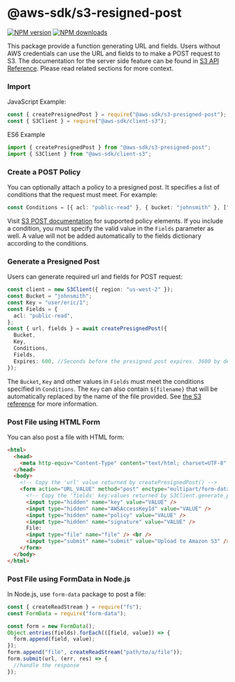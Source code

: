 # @aws-sdk/s3-resigned-post

[![NPM version](https://img.shields.io/npm/v/@aws-sdk/s3-presigned-post/latest.svg)](https://www.npmjs.com/package/@aws-sdk/s3-presigned-post)
[![NPM downloads](https://img.shields.io/npm/dm/@aws-sdk/s3-presigned-post.svg)](https://www.npmjs.com/package/@aws-sdk/s3-presigned-post)

This package provide a function generating URL and fields. Users without AWS credentials can use the URL and fields to
to make a POST request to S3. The documentation for the server side feature can be found in [S3 API Reference](https://docs.aws.amazon.com/AmazonS3/latest/API/sigv4-UsingHTTPPOST.html). Please read related sections for more context.

### Import

JavaScript Example:

```javascript
const { createPresignedPost } = require("@aws-sdk/s3-presigned-post");
const { S3Client } = require("@aws-sdk/client-s3");
```

ES6 Example

```javascript
import { createPresignedPost } from "@aws-sdk/s3-presigned-post";
import { S3Client } from "@aws-sdk/client-s3";
```

### Create a POST Policy

You can optionally attach a policy to a presigned post. It specifies a list of conditions that the request must meet.
For example:

```typescript
const Conditions = [{ acl: "public-read" }, { bucket: "johnsmith" }, ["starts-with", "$key", "user/eric/"]];
```

Visit [S3 POST documentation](https://docs.aws.amazon.com/AmazonS3/latest/API/sigv4-HTTPPOSTConstructPolicy.html)
for supported policy elements. If you include a condition, you must specify the valid value in the `Fields` parameter
as well. A value will not be added automatically to the fields dictionary according to the conditions.

### Generate a Presigned Post

Users can generate required url and fields for POST request:

```typescript
const client = new S3Client({ region: "us-west-2" });
const Bucket = "johnsmith";
const Key = "user/eric/1";
const Fields = {
  acl: "public-read",
};
const { url, fields } = await createPresignedPost({
  Bucket,
  Key,
  Conditions,
  Fields,
  Expires: 600, //Seconds before the presigned post expires. 3600 by default.
});
```

The `Bucket`, `Key` and other values in `Fields` must meet the conditions specified in `Conditions`. The `Key` can also
contain `${filename}` that will be automatically replaced by the name of the file provided. See [the S3 reference](https://docs.aws.amazon.com/AmazonS3/latest/API/sigv4-HTTPPOSTForms.html#sigv4-HTTPPOSTFormFields)
for more information.

### Post File using HTML Form

You can also post a file with HTML form:

```html
<html>
  <head>
    <meta http-equiv="Content-Type" content="text/html; charset=UTF-8" />
  </head>
  <body>
    <!-- Copy the 'url' value returned by createPresignedPost() -->
    <form action="URL_VALUE" method="post" enctype="multipart/form-data">
      <!-- Copy the 'fields' key:values returned by S3Client.generate_presigned_post() -->
      <input type="hidden" name="key" value="VALUE" />
      <input type="hidden" name="AWSAccessKeyId" value="VALUE" />
      <input type="hidden" name="policy" value="VALUE" />
      <input type="hidden" name="signature" value="VALUE" />
      File:
      <input type="file" name="file" /> <br />
      <input type="submit" name="submit" value="Upload to Amazon S3" />
    </form>
  </body>
</html>
```

### Post File using FormData in Node.js

In Node.js, use `form-data` package to post a file:

```typescript
const { createReadStream } = require("fs");
const FormData = require("form-data");

const form = new FormData();
Object.entries(fields).forEach(([field, value]) => {
  form.append(field, value);
});
form.append("file", createReadStream("path/to/a/file"));
form.submit(url, (err, res) => {
  //handle the response
});
```
